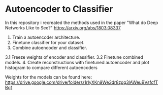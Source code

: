 # Autoencoder to Classifier

In this repository i recreated the methods used in the paper "What do Deep Networks Like to See?" https://arxiv.org/abs/1803.08337 

1. Train a autoencoder architecture.
2. Finetune classifier for your dataset.
3. Combine autoencoder and classifier.

  3.1 Freeze weights of encoder and classifier.
  3.2 Finetune combined models.
4. Create reconstructions with finetuned autoencoder and plot histogram to compare different autoencoders

Weights for the models can be found here: https://drive.google.com/drive/folders/1rIyXKn9We3dr8zgq3lAWeuBVsfcfTBgf
